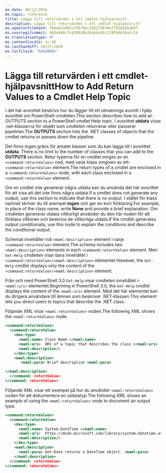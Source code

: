 ```yaml
---
ms.date: 09/12/2016
ms.topic: reference
title: Lägga till returvärden i ett cmdlet-hjälpavsnitt
description: Lägga till returvärden i ett cmdlet-hjälpavsnitt
ms.openlocfilehash: f66e642d65c3f679ec3262736f4eff558265ab8f
ms.sourcegitcommit: 488a940c7c828820b36a6ba56c119f64614afc29
ms.translationtype: MT
ms.contentlocale: sv-SE
ms.lasthandoff: 10/27/2020
ms.locfileid: "92649601"
---
```

# <a name="how-to-add-return-values-to-a-cmdlet-help-topic"></a><span data-ttu-id="d97d7-103">Lägga till returvärden i ett cmdlet-hjälpavsnitt</span><span class="sxs-lookup"><span data-stu-id="d97d7-103">How to Add Return Values to a Cmdlet Help Topic</span></span>

<span data-ttu-id="d97d7-104">I det här avsnittet beskrivs hur du lägger till ett utmatnings avsnitt i hjälp avsnittet om PowerShell-cmdleten.</span><span class="sxs-lookup"><span data-stu-id="d97d7-104">This section describes how to add an OUTPUTS section to a PowerShell cmdlet Help topic.</span></span> <span data-ttu-id="d97d7-105">I avsnittet **utdata** visas .net-klasserna för objekt som cmdleten returnerar eller passerar pipelinen.</span><span class="sxs-lookup"><span data-stu-id="d97d7-105">The **OUTPUTS** section lists the .NET classes of objects that the cmdlet returns or passes down the pipeline.</span></span>

<span data-ttu-id="d97d7-106">Det finns ingen gräns för antalet klasser som du kan lägga till i avsnittet **utdata** .</span><span class="sxs-lookup"><span data-stu-id="d97d7-106">There is no limit to the number of classes that you can add to the **OUTPUTS** section.</span></span> <span data-ttu-id="d97d7-107">Retur typerna för en cmdlet omges av en `<command:returnValues>` nod, med varje klass omgiven av ett- `<command:returnValue>` element.</span><span class="sxs-lookup"><span data-stu-id="d97d7-107">The return types of a cmdlet are enclosed in a `<command:returnValues>` node, with each class enclosed in a `<command:returnValue>` element.</span></span>

<span data-ttu-id="d97d7-108">Om en cmdlet inte genererar några utdata kan du använda det här avsnittet för att visa att det inte finns några utdata.</span><span class="sxs-lookup"><span data-stu-id="d97d7-108">If a cmdlet does not generate any output, use this section to indicate that there is no output.</span></span> <span data-ttu-id="d97d7-109">I stället för klass namnet skriver du till exempel **ingen** och ger en kort förklaring.</span><span class="sxs-lookup"><span data-stu-id="d97d7-109">For example, in place of the class name, write **None** and provide a brief explanation.</span></span> <span data-ttu-id="d97d7-110">Om cmdleten genererar utdata villkorligt använder du den här noden för att förklara villkoren och beskriva de villkorliga utdata.</span><span class="sxs-lookup"><span data-stu-id="d97d7-110">If the cmdlet generates output conditionally, use this node to explain the conditions and describe the conditional output.</span></span>

<span data-ttu-id="d97d7-111">Schemat innehåller två `<maml:description>` element i varje `<command:returnValue>` element.</span><span class="sxs-lookup"><span data-stu-id="d97d7-111">The schema includes two `<maml:description>` elements in each `<command:returnValue>` element.</span></span>
<span data-ttu-id="d97d7-112">Men `Get-Help` cmdleten visar bara innehållet i `<command:returnValue>/<maml:description>` elementet.</span><span class="sxs-lookup"><span data-stu-id="d97d7-112">However, the `Get-Help` cmdlet displays only the content of the `<command:returnValue>/<maml:description>` element.</span></span>

<span data-ttu-id="d97d7-113">Från och med PowerShell 3,0 `Get-Help` visar cmdleten innehållet i- `<maml:uri>` elementet.</span><span class="sxs-lookup"><span data-stu-id="d97d7-113">Beginning in PowerShell 3.0, the `Get-Help` cmdlet displays the content of the `<maml:uri>` element.</span></span>
<span data-ttu-id="d97d7-114">Med det här elementet kan du dirigera användare till ämnen som beskriver .NET-klassen.</span><span class="sxs-lookup"><span data-stu-id="d97d7-114">This element lets you direct users to topics that describe the .NET class.</span></span>

<span data-ttu-id="d97d7-115">Följande XML visar `<maml:returnValues>` noden.</span><span class="sxs-lookup"><span data-stu-id="d97d7-115">The following XML shows the `<maml:returnValues>` node.</span></span>

```xml
<command:returnValues>
  <command:returnValue>
    <dev:type>
      <maml:name> Class Name </maml:name>
      <maml:uri>  URI of a topic that describes the class </maml:uri>
      <maml:description/>
    </dev:type>
    <maml:description>
       <maml:para> Brief description <maml:para>

</maml:description>
  </command: returnValue>
</command: returnValues>
```

<span data-ttu-id="d97d7-116">Följande XML visar ett exempel på hur du använder `<maml:returnValues>` noden för att dokumentera en utdatatyp.</span><span class="sxs-lookup"><span data-stu-id="d97d7-116">The following XML shows an example of using the `<maml:returnValues>` node to document an output type.</span></span>

```xml
<command:returnValues>
  <command:returnValue>
    <dev:type>
      <maml:name> System.DateTime </maml:name>
      <maml:uri>  https://msdn.microsoft.com/library/system.datetime.aspx </maml:uri>
      <maml:description/>
    </dev:type>
    <maml:description>
      <maml:para> Get-Date returns a DateTime object. <maml:para>
    </maml:description>
  </command: returnValue>
</command: returnValues>
```
